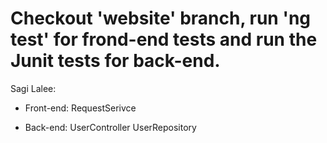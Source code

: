 # Checkout 'website' branch, run 'ng test' for frond-end tests and run the Junit tests for back-end.


Sagi Lalee:

*   Front-end:
    RequestSerivce
    
*  Back-end:
    UserController
    UserRepository